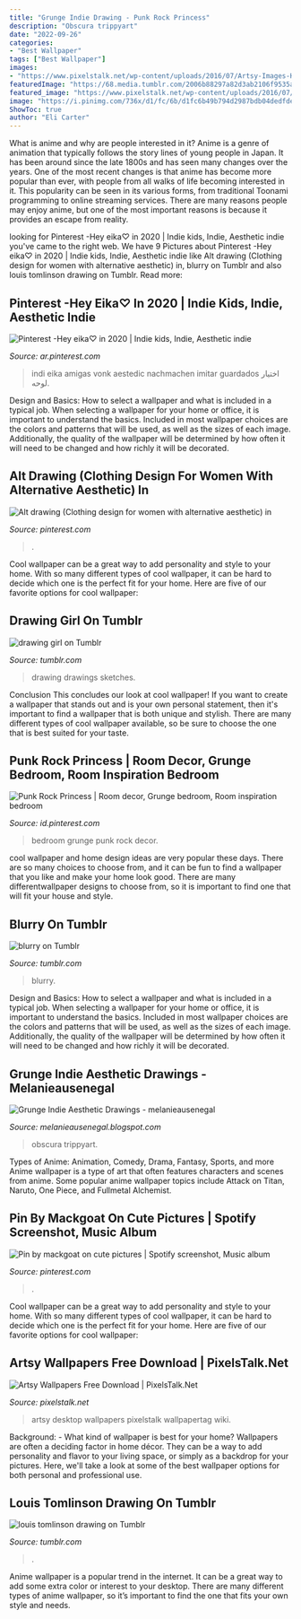 ```yaml
---
title: "Grunge Indie Drawing - Punk Rock Princess"
description: "Obscura trippyart"
date: "2022-09-26"
categories:
- "Best Wallpaper"
tags: ["Best Wallpaper"]
images:
- "https://www.pixelstalk.net/wp-content/uploads/2016/07/Artsy-Images-HD.jpg"
featuredImage: "https://68.media.tumblr.com/2006b88297a82d3ab2106f9535a61e35/tumblr_orcuqoWalG1w1qfcco1_500.jpg"
featured_image: "https://www.pixelstalk.net/wp-content/uploads/2016/07/Artsy-Images-HD.jpg"
image: "https://i.pinimg.com/736x/d1/fc/6b/d1fc6b49b794d2987bdb04dedfde62af.jpg"
ShowToc: true
author: "Eli Carter"
---
```



What is anime and why are people interested in it?
Anime is a genre of animation that typically follows the story lines of young people in Japan. It has been around since the late 1800s and has seen many changes over the years. One of the most recent changes is that anime has become more popular than ever, with people from all walks of life becoming interested in it. This popularity can be seen in its various forms, from traditional Toonami programming to online streaming services. There are many reasons people may enjoy anime, but one of the most important reasons is because it provides an escape from reality.

	

		
looking for Pinterest -Hey eika♡ in 2020 | Indie kids, Indie, Aesthetic indie you've came to the right web. We have 9 Pictures about Pinterest -Hey eika♡ in 2020 | Indie kids, Indie, Aesthetic indie like Alt drawing (Clothing design for women with alternative aesthetic) in, blurry on Tumblr and also louis tomlinson drawing on Tumblr. Read more:
		
    
## Pinterest -Hey Eika♡ In 2020 | Indie Kids, Indie, Aesthetic Indie

<img loading=lazy src="https://i.pinimg.com/736x/53/da/75/53da75f6f8477bae0dffc35610b9dc00.jpg" onerror="this.onerror=null;this.src='https://tse3.mm.bing.net/th?id=OIP.aOvvRvigtQf0sw_QFR9NtQHaN-&amp;pid=15.1';" alt="Pinterest -Hey eika♡ in 2020 | Indie kids, Indie, Aesthetic indie">

_Source: ar.pinterest.com_

>indi eika amigas vonk aestedic nachmachen imitar guardados اختيار لوحه. 

	

Design and Basics: How to select a wallpaper and what is included in a typical job.
When selecting a wallpaper for your home or office, it is important to understand the basics. Included in most wallpaper choices are the colors and patterns that will be used, as well as the sizes of each image. Additionally, the quality of the wallpaper will be determined by how often it will need to be changed and how richly it will be decorated.

    
## Alt Drawing (Clothing Design For Women With Alternative Aesthetic) In

<img loading=lazy src="https://i.pinimg.com/736x/99/2f/ae/992fae970b858bac96dc0eeb540662db.jpg" onerror="this.onerror=null;this.src='https://tse2.mm.bing.net/th?id=OIP.MGIwlBw2cVzB8u0BKjEakwHaNK&amp;pid=15.1';" alt="Alt drawing (Clothing design for women with alternative aesthetic) in">

_Source: pinterest.com_

>. 

	

Cool wallpaper can be a great way to add personality and style to your home. With so many different types of cool wallpaper, it can be hard to decide which one is the perfect fit for your home. Here are five of our favorite options for cool wallpaper: 

    
## Drawing Girl On Tumblr

<img loading=lazy src="https://68.media.tumblr.com/346a89957d9cf092020ed095d9bfe8e2/tumblr_mn946dKRvp1sspc7co1_500.jpg" onerror="this.onerror=null;this.src='https://tse4.mm.bing.net/th?id=OIP.vTkLxhH5mzIyurc2PCT1vQHaKa&amp;pid=15.1';" alt="drawing girl on Tumblr">

_Source: tumblr.com_

>drawing drawings sketches. 

	

Conclusion
This concludes our look at cool wallpaper! If you want to create a wallpaper that stands out and is your own personal statement, then it's important to find a wallpaper that is both unique and stylish. There are many different types of cool wallpaper available, so be sure to choose the one that is best suited for your taste.

    
## Punk Rock Princess | Room Decor, Grunge Bedroom, Room Inspiration Bedroom

<img loading=lazy src="https://i.pinimg.com/736x/07/db/5e/07db5ee9894bd2c49fae97a9b9806583.jpg" onerror="this.onerror=null;this.src='https://tse4.mm.bing.net/th?id=OIP.bipv-U2w8AI6IQ-vhnzevAHaLH&amp;pid=15.1';" alt="Punk Rock Princess | Room decor, Grunge bedroom, Room inspiration bedroom">

_Source: id.pinterest.com_

>bedroom grunge punk rock decor. 

	

cool wallpaper and home design ideas are very popular these days. There are so many choices to choose from, and it can be fun to find a wallpaper that you like and make your home look good. There are many differentwallpaper designs to choose from, so it is important to find one that will fit your house and style.

    
## Blurry On Tumblr

<img loading=lazy src="https://68.media.tumblr.com/2006b88297a82d3ab2106f9535a61e35/tumblr_orcuqoWalG1w1qfcco1_500.jpg" onerror="this.onerror=null;this.src='https://tse1.mm.bing.net/th?id=OIP._6JFPK5m0O50wEWsg1dDhgHaFj&amp;pid=15.1';" alt="blurry on Tumblr">

_Source: tumblr.com_

>blurry. 

	

Design and Basics: How to select a wallpaper and what is included in a typical job.
When selecting a wallpaper for your home or office, it is important to understand the basics. Included in most wallpaper choices are the colors and patterns that will be used, as well as the sizes of each image. Additionally, the quality of the wallpaper will be determined by how often it will need to be changed and how richly it will be decorated.

    
## Grunge Indie Aesthetic Drawings - Melanieausenegal

<img loading=lazy src="https://i.pinimg.com/originals/ce/51/c4/ce51c47ea79cf02de72465689605a8e6.jpg" onerror="this.onerror=null;this.src='https://tse2.mm.bing.net/th?id=OIP.EuiWJDkDvTphZ-mHzqddNgHaJP&amp;pid=15.1';" alt="Grunge Indie Aesthetic Drawings - melanieausenegal">

_Source: melanieausenegal.blogspot.com_

>obscura trippyart. 

	

Types of Anime: Animation, Comedy, Drama, Fantasy, Sports, and more
Anime wallpaper is a type of art that often features characters and scenes from anime. Some popular anime wallpaper topics include Attack on Titan, Naruto, One Piece, and Fullmetal Alchemist.

    
## Pin By Mackgoat On Cute Pictures | Spotify Screenshot, Music Album

<img loading=lazy src="https://i.pinimg.com/736x/d1/fc/6b/d1fc6b49b794d2987bdb04dedfde62af.jpg" onerror="this.onerror=null;this.src='https://tse3.mm.bing.net/th?id=OIP.EjhKG4-bDkibl7wkT5-2qwHaNL&amp;pid=15.1';" alt="Pin by mackgoat on cute pictures | Spotify screenshot, Music album">

_Source: pinterest.com_

>. 

	

Cool wallpaper can be a great way to add personality and style to your home. With so many different types of cool wallpaper, it can be hard to decide which one is the perfect fit for your home. Here are five of our favorite options for cool wallpaper: 

    
## Artsy Wallpapers Free Download | PixelsTalk.Net

<img loading=lazy src="https://www.pixelstalk.net/wp-content/uploads/2016/07/Artsy-Images-HD.jpg" onerror="this.onerror=null;this.src='https://tse3.mm.bing.net/th?id=OIP.mwUJmJrlT_xcR2ua499SYQHaEK&amp;pid=15.1';" alt="Artsy Wallpapers Free Download | PixelsTalk.Net">

_Source: pixelstalk.net_

>artsy desktop wallpapers pixelstalk wallpapertag wiki. 

	

Background: - What kind of wallpaper is best for your home?
Wallpapers are often a deciding factor in home décor. They can be a way to add personality and flavor to your living space, or simply as a backdrop for your pictures. Here, we'll take a look at some of the best wallpaper options for both personal and professional use.

    
## Louis Tomlinson Drawing On Tumblr

<img loading=lazy src="https://66.media.tumblr.com/055aa565bf712bd4376b7469538699c2/tumblr_msw1gifDZ71som5q2o1_500.jpg" onerror="this.onerror=null;this.src='https://tse4.mm.bing.net/th?id=OIP.JveMkOQdkXjOD4UPH_0u_gHaKX&amp;pid=15.1';" alt="louis tomlinson drawing on Tumblr">

_Source: tumblr.com_

>. 

	

Anime wallpaper is a popular trend in the internet. It can be a great way to add some extra color or interest to your desktop. There are many different types of anime wallpaper, so it’s important to find the one that fits your own style and needs.


